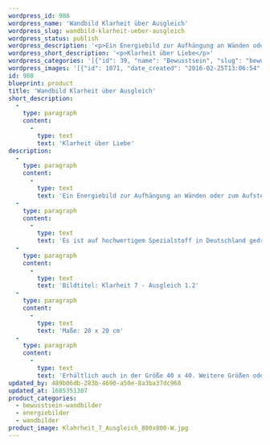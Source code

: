 ```yaml
---
wordpress_id: 988
wordpress_name: 'Wandbild Klarheit über Ausgleich'
wordpress_slug: wandbild-klarheit-ueber-ausgleich
wordpress_status: publish
wordpress_description: '<p>Ein Energiebild zur Aufhängung an Wänden oder zum Aufstellen im Raum mit einem aktivierbaren Informationsfeld zu: Klarheit - Ausgleich  - Ganzheit - Wohlbefinden: Gewinnung von Klarheit über Ausgleich. Entwicklung eines ausgeglichen Zustands innerhalb von sich selbst. Hierdurch können sich wieder Gefühle von innerer Ruhe, Ganzheit und Wohlbefinden einstellen.</p><p>Es ist auf hochwertigem Spezialstoff in Deutschland gedruckt und sorgfältig in Handarbeit auf Holzkeilrahmen aufgezogen. Laut Herstellerangaben ist der farbintensive Druck 70 Jahre lichtecht, waschbar und in einem umweltorientierten Verfahren hergestellt. Der Oberstoff ist mit einer Spezialbeschichtung unterfüttert, so dass, bei Aufhängung an der Wand, der rückseitige Holzrahmen auch bei hellen Farben unsichtbar ist.</p><p>Bildtitel: Klarheit 7 - Ausgleich 1.2</p><p>Maße: 20 x 20 cm</p><p>Erhältlich auch in der Größe 40 x 40. Weitere Größen oder andere Seitenverhältnisse, sind bis 200 cm individuell für Sie innerhalb weniger Tage herstellbar. Bitte kontaktieren Sie uns hierfür unter <a href="mailto:info@elvedenverlag.de">info@elvedenverlag.de</a>.</p><p><a href="https://my.feenbaum.de/anwendung-energie-wandbilder/">Anwendungshinweise</a>      <a href="https://my.feenbaum.de/produktinformation-wandbilder/">Produktinformationen</a></p>'
wordpress_short_description: '<p>Klarheit über Liebe</p>'
wordpress_categories: '[{"id": 39, "name": "Bewusstsein", "slug": "bewusstsein-wandbilder"}, {"id": 22, "name": "Energiebilder", "slug": "energiebilder"}, {"id": 24, "name": "Wandbilder", "slug": "wandbilder"}]'
wordpress_images: '[{"id": 1071, "date_created": "2016-02-25T13:06:54", "date_created_gmt": "2016-02-25T11:06:54", "date_modified": "2016-02-25T13:06:54", "date_modified_gmt": "2016-02-25T11:06:54", "src": "https://my.feenbaum.de/wp-content/uploads/2016/02/Klahrheit_7_Ausgleich_800x800-W.jpg", "name": "Klahrheit_7_Ausgleich_800x800-W", "alt": ""}]'
id: 988
blueprint: product
title: 'Wandbild Klarheit über Ausgleich'
short_description:
  -
    type: paragraph
    content:
      -
        type: text
        text: 'Klarheit über Liebe'
description:
  -
    type: paragraph
    content:
      -
        type: text
        text: 'Ein Energiebild zur Aufhängung an Wänden oder zum Aufstellen im Raum mit einem aktivierbaren Informationsfeld zu: Klarheit - Ausgleich  - Ganzheit - Wohlbefinden: Gewinnung von Klarheit über Ausgleich. Entwicklung eines ausgeglichen Zustands innerhalb von sich selbst. Hierdurch können sich wieder Gefühle von innerer Ruhe, Ganzheit und Wohlbefinden einstellen.'
  -
    type: paragraph
    content:
      -
        type: text
        text: 'Es ist auf hochwertigem Spezialstoff in Deutschland gedruckt und sorgfältig in Handarbeit auf Holzkeilrahmen aufgezogen. Laut Herstellerangaben ist der farbintensive Druck 70 Jahre lichtecht, waschbar und in einem umweltorientierten Verfahren hergestellt. Der Oberstoff ist mit einer Spezialbeschichtung unterfüttert, so dass, bei Aufhängung an der Wand, der rückseitige Holzrahmen auch bei hellen Farben unsichtbar ist.'
  -
    type: paragraph
    content:
      -
        type: text
        text: 'Bildtitel: Klarheit 7 - Ausgleich 1.2'
  -
    type: paragraph
    content:
      -
        type: text
        text: 'Maße: 20 x 20 cm'
  -
    type: paragraph
    content:
      -
        type: text
        text: 'Erhältlich auch in der Größe 40 x 40. Weitere Größen oder andere Seitenverhältnisse, sind bis 200 cm individuell für Sie innerhalb weniger Tage herstellbar. Bitte kontaktieren Sie uns hierfür unter info@elvedenverlag.de.'
updated_by: 489b06db-283b-4690-a50e-8a3ba37dc968
updated_at: 1685351307
product_categories:
  - bewusstsein-wandbilder
  - energiebilder
  - wandbilder
product_image: Klahrheit_7_Ausgleich_800x800-W.jpg
---
```


